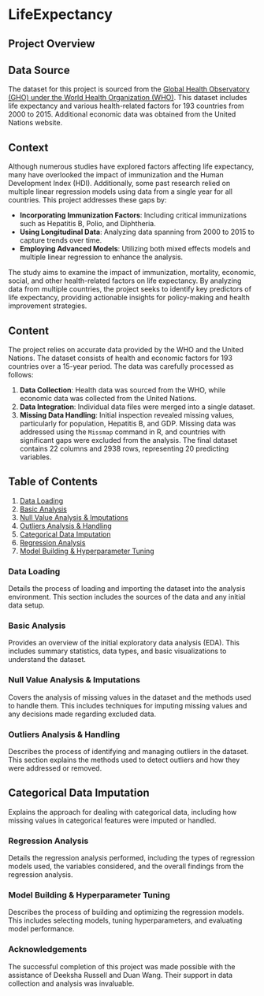 # LifeExpectancy
## Project Overview

## Data Source
The dataset for this project is sourced from the [Global Health Observatory (GHO) under the World Health Organization (WHO)](https://www.kaggle.com/datasets/kumarajarshi/life-expectancy-who/data). This dataset includes life expectancy and various health-related factors for 193 countries from 2000 to 2015. Additional economic data was obtained from the United Nations website.

## Context
Although numerous studies have explored factors affecting life expectancy, many have overlooked the impact of immunization and the Human Development Index (HDI). Additionally, some past research relied on multiple linear regression models using data from a single year for all countries. This project addresses these gaps by:

- **Incorporating Immunization Factors**: Including critical immunizations such as Hepatitis B, Polio, and Diphtheria.
- **Using Longitudinal Data**: Analyzing data spanning from 2000 to 2015 to capture trends over time.
- **Employing Advanced Models**: Utilizing both mixed effects models and multiple linear regression to enhance the analysis.

The study aims to examine the impact of immunization, mortality, economic, social, and other health-related factors on life expectancy. By analyzing data from multiple countries, the project seeks to identify key predictors of life expectancy, providing actionable insights for policy-making and health improvement strategies.

## Content
The project relies on accurate data provided by the WHO and the United Nations. The dataset consists of health and economic factors for 193 countries over a 15-year period. The data was carefully processed as follows:

1. **Data Collection**: Health data was sourced from the WHO, while economic data was collected from the United Nations.
2. **Data Integration**: Individual data files were merged into a single dataset.
3. **Missing Data Handling**: Initial inspection revealed missing values, particularly for population, Hepatitis B, and GDP. Missing data was addressed using the `Missmap` command in R, and countries with significant gaps were excluded from the analysis. The final dataset contains 22 columns and 2938 rows, representing 20 predicting variables.

## Table of Contents

1. [Data Loading](#data-loading)
2. [Basic Analysis](#basic-analysis)
3. [Null Value Analysis & Imputations](#null-value-analysis--imputations)
4. [Outliers Analysis & Handling](#outliers-analysis--handling)
5. [Categorical Data Imputation](#categorical-data-imputation)
6. [Regression Analysis](#regression-analysis)
7. [Model Building & Hyperparameter Tuning](#model-building--hyperparameter-tuning)

### Data Loading
Details the process of loading and importing the dataset into the analysis environment. This section includes the sources of the data and any initial data setup.

### Basic Analysis
Provides an overview of the initial exploratory data analysis (EDA). This includes summary statistics, data types, and basic visualizations to understand the dataset.

### Null Value Analysis & Imputations
Covers the analysis of missing values in the dataset and the methods used to handle them. This includes techniques for imputing missing values and any decisions made regarding excluded data.

### Outliers Analysis & Handling
Describes the process of identifying and managing outliers in the dataset. This section explains the methods used to detect outliers and how they were addressed or removed.

## Categorical Data Imputation
Explains the approach for dealing with categorical data, including how missing values in categorical features were imputed or handled.

### Regression Analysis
Details the regression analysis performed, including the types of regression models used, the variables considered, and the overall findings from the regression analysis.

### Model Building & Hyperparameter Tuning
Describes the process of building and optimizing the regression models. This includes selecting models, tuning hyperparameters, and evaluating model performance.


### Acknowledgements
The successful completion of this project was made possible with the assistance of Deeksha Russell and Duan Wang. Their support in data collection and analysis was invaluable.
